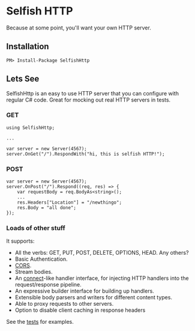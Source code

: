 # Selfish HTTP

Because at some point, you'll want your own HTTP server.

## Installation

    PM> Install-Package SelfishHttp

## Lets See

SelfishHttp is an easy to use HTTP server that you can configure with regular C# code. Great for mocking out real HTTP servers in tests.

### GET

    using SelfishHttp;

    ...

    var server = new Server(4567);
    server.OnGet("/").RespondWith("hi, this is selfish HTTP!");

### POST

    var server = new Server(4567);
    server.OnPost("/").Respond((req, res) => {
        var requestBody = req.BodyAs<string>();
        ...
        res.Headers["Location"] = "/newthingo";
        res.Body = "all done";
    });

### Loads of other stuff

It supports:

* All the verbs: GET, PUT, POST, DELETE, OPTIONS, HEAD. Any others?
* Basic Authentication.
* [CORS](http://en.wikipedia.org/wiki/Cross-origin_resource_sharing).
* Stream bodies.
* An [connect](http://www.senchalabs.org/connect/)-like handler interface, for injecting HTTP handlers into the request/response pipeline.
* An expressive builder interface for building up handlers.
* Extensible body parsers and writers for different content types.
* Able to proxy requests to other servers.
* Option to disable client caching in response headers

See the [tests](https://github.com/featurist/SelfishHttp/tree/master/SelfishHttp.Test) for examples.
